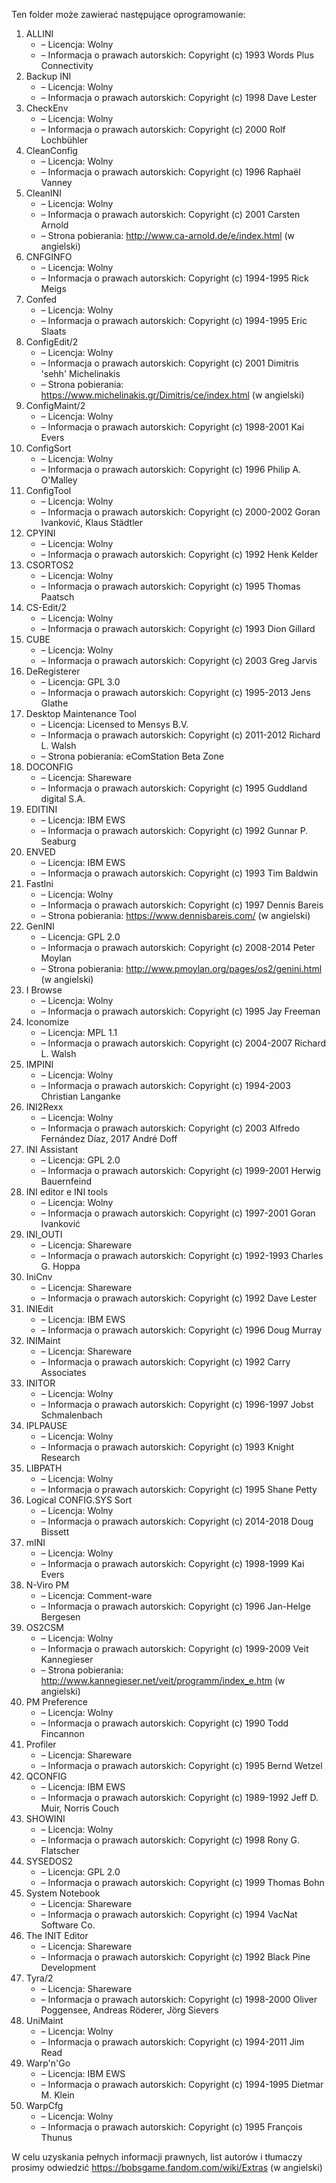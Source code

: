 Ten folder może zawierać następujące oprogramowanie:

1. ALLINI
   - – Licencja: Wolny
   - – Informacja o prawach autorskich: Copyright (c) 1993 Words Plus Connectivity
2. Backup INI
   - – Licencja: Wolny
   - – Informacja o prawach autorskich: Copyright (c) 1998 Dave Lester
3. CheckEnv
   - – Licencja: Wolny
   - – Informacja o prawach autorskich: Copyright (c) 2000 Rolf Lochbühler
4. CleanConfig
   - – Licencja: Wolny
   - – Informacja o prawach autorskich: Copyright (c) 1996 Raphaël Vanney
5. CleanINI
   - – Licencja: Wolny
   - – Informacja o prawach autorskich: Copyright (c) 2001 Carsten Arnold
   - – Strona pobierania: http://www.ca-arnold.de/e/index.html (w angielski)
6. CNFGINFO
   - – Licencja: Wolny
   - – Informacja o prawach autorskich: Copyright (c) 1994-1995 Rick Meigs
7. Confed
   - – Licencja: Wolny
   - – Informacja o prawach autorskich: Copyright (c) 1994-1995 Eric Slaats
8. ConfigEdit/2
   - – Licencja: Wolny
   - – Informacja o prawach autorskich: Copyright (c) 2001 Dimitris 'sehh' Michelinakis
   - – Strona pobierania: https://www.michelinakis.gr/Dimitris/ce/index.html (w angielski)
9. ConfigMaint/2
   - – Licencja: Wolny
   - – Informacja o prawach autorskich: Copyright (c) 1998-2001 Kai Evers
10. ConfigSort
    - – Licencja: Wolny
    - – Informacja o prawach autorskich: Copyright (c) 1996 Philip A. O'Malley
11. ConfigTool
    - – Licencja: Wolny
    - – Informacja o prawach autorskich: Copyright (c) 2000-2002 Goran Ivanković, Klaus Städtler
12. CPYINI
    - – Licencja: Wolny
    - – Informacja o prawach autorskich: Copyright (c) 1992 Henk Kelder
13. CSORTOS2
    - – Licencja: Wolny
    - – Informacja o prawach autorskich: Copyright (c) 1995 Thomas Paatsch
14. CS-Edit/2
    - – Licencja: Wolny
    - – Informacja o prawach autorskich: Copyright (c) 1993 Dion Gillard
15. CUBE
    - – Licencja: Wolny
    - – Informacja o prawach autorskich: Copyright (c) 2003 Greg Jarvis
16. DeRegisterer
    - – Licencja: GPL 3.0
    - – Informacja o prawach autorskich: Copyright (c) 1995-2013 Jens Glathe
16. Desktop Maintenance Tool
    - – Licencja: Licensed to Mensys B.V.
    - – Informacja o prawach autorskich: Copyright (c) 2011-2012 Richard L. Walsh
    - – Strona pobierania: eComStation Beta Zone
17. DOCONFIG
    - – Licencja: Shareware
    - – Informacja o prawach autorskich: Copyright (c) 1995 Guddland digital S.A.
18. EDITINI
    - – Licencja: IBM EWS
    - – Informacja o prawach autorskich: Copyright (c) 1992 Gunnar P. Seaburg
19. ENVED
    - – Licencja: IBM EWS
    - – Informacja o prawach autorskich: Copyright (c) 1993 Tim Baldwin
20. FastIni
    - – Licencja: Wolny
    - – Informacja o prawach autorskich: Copyright (c) 1997 Dennis Bareis
    - – Strona pobierania: https://www.dennisbareis.com/ (w angielski)
21. GenINI
    - – Licencja: GPL 2.0
    - – Informacja o prawach autorskich: Copyright (c) 2008-2014 Peter Moylan
    - – Strona pobierania: http://www.pmoylan.org/pages/os2/genini.html (w angielski)
22. I Browse
    - – Licencja: Wolny
    - – Informacja o prawach autorskich: Copyright (c) 1995 Jay Freeman
23. Iconomize
    - – Licencja: MPL 1.1
    - – Informacja o prawach autorskich: Copyright (c) 2004-2007 Richard L. Walsh
24. IMPINI
    - – Licencja: Wolny
    - – Informacja o prawach autorskich: Copyright (c) 1994-2003 Christian Langanke
25. INI2Rexx
    - – Licencja: Wolny
    - – Informacja o prawach autorskich: Copyright (c) 2003 Alfredo Fernández Díaz, 2017 André Doff
26. INI Assistant
    - – Licencja: GPL 2.0
    - – Informacja o prawach autorskich: Copyright (c) 1999-2001 Herwig Bauernfeind
27. INI editor e INI tools
    - – Licencja: Wolny
    - – Informacja o prawach autorskich: Copyright (c) 1997-2001 Goran Ivanković
28. INI_OUTI
    - – Licencja: Shareware
    - – Informacja o prawach autorskich: Copyright (c) 1992-1993 Charles G. Hoppa
29. IniCnv
    - – Licencja: Shareware
    - – Informacja o prawach autorskich: Copyright (c) 1992 Dave Lester
30. INIEdit
    - – Licencja: IBM EWS
    - – Informacja o prawach autorskich: Copyright (c) 1996 Doug Murray
31. INIMaint
    - – Licencja: Shareware
    - – Informacja o prawach autorskich: Copyright (c) 1992 Carry Associates
32. INITOR
    - – Licencja: Wolny
    - – Informacja o prawach autorskich: Copyright (c) 1996-1997 Jobst Schmalenbach
33. IPLPAUSE
    - – Licencja: Wolny
    - – Informacja o prawach autorskich: Copyright (c) 1993 Knight Research
34. LIBPATH
    - – Licencja: Wolny
    - – Informacja o prawach autorskich: Copyright (c) 1995 Shane Petty
35. Logical CONFIG.SYS Sort
    - – Licencja: Wolny
    - – Informacja o prawach autorskich: Copyright (c) 2014-2018 Doug Bissett
36. mINI
    - – Licencja: Wolny
    - – Informacja o prawach autorskich: Copyright (c) 1998-1999 Kai Evers
37. N-Viro PM
    - – Licencja: Comment-ware
    - – Informacja o prawach autorskich: Copyright (c) 1996 Jan-Helge Bergesen
38. OS2CSM
    - – Licencja: Wolny
    - – Informacja o prawach autorskich: Copyright (c) 1999-2009 Veit Kannegieser
    - – Strona pobierania: http://www.kannegieser.net/veit/programm/index_e.htm (w angielski)
39. PM Preference
    - – Licencja: Wolny
    - – Informacja o prawach autorskich: Copyright (c) 1990 Todd Fincannon
40. Profiler
    - – Licencja: Shareware
    - – Informacja o prawach autorskich: Copyright (c) 1995 Bernd Wetzel
41. QCONFIG
    - – Licencja: IBM EWS
    - – Informacja o prawach autorskich: Copyright (c) 1989-1992 Jeff D. Muir, Norris Couch
42. SHOWINI
    - – Licencja: Wolny
    - – Informacja o prawach autorskich: Copyright (c) 1998 Rony G. Flatscher
43. SYSEDOS2
    - – Licencja: GPL 2.0
    - – Informacja o prawach autorskich: Copyright (c) 1999 Thomas Bohn
44. System Notebook
    - – Licencja: Shareware
    - – Informacja o prawach autorskich: Copyright (c) 1994 VacNat Software Co.
45. The INIT Editor
    - – Licencja: Shareware
    - – Informacja o prawach autorskich: Copyright (c) 1992 Black Pine Development
46. Tyra/2
    - – Licencja: Shareware
    - – Informacja o prawach autorskich: Copyright (c) 1998-2000 Oliver Poggensee, Andreas Röderer, Jörg Sievers
47. UniMaint
    - – Licencja: Wolny
    - – Informacja o prawach autorskich: Copyright (c) 1994-2011 Jim Read
48. Warp'n'Go
    - – Licencja: IBM EWS
    - – Informacja o prawach autorskich: Copyright (c) 1994-1995 Dietmar M. Klein
49. WarpCfg
    - – Licencja: Wolny
    - – Informacja o prawach autorskich: Copyright (c) 1995 François Thunus

W celu uzyskania pełnych informacji prawnych, list autorów i tłumaczy prosimy odwiedzić https://bobsgame.fandom.com/wiki/Extras (w angielski)
